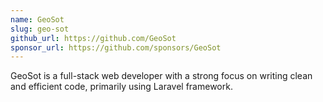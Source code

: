 ```yaml
---
name: GeoSot
slug: geo-sot
github_url: https://github.com/GeoSot
sponsor_url: https://github.com/sponsors/GeoSot
---
```


GeoSot is a full-stack web developer with a strong focus on writing clean and efficient code, primarily using Laravel framework.


